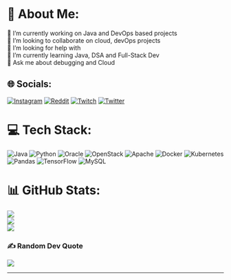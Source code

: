 # 💫 About Me:
🔭 I’m currently working on Java and DevOps based projects<br>👯 I’m looking to collaborate on cloud, devOps projects<br>🤝 I’m looking for help with<br>🌱 I’m currently learning Java, DSA and Full-Stack Dev<br>💬 Ask me about debugging and Cloud<br>


## 🌐 Socials:
[![Instagram](https://img.shields.io/badge/Instagram-%23E4405F.svg?logo=Instagram&logoColor=white)](https://instagram.com/_justlikebing_) [![Reddit](https://img.shields.io/badge/Reddit-%23FF4500.svg?logo=Reddit&logoColor=white)](https://reddit.com/user/justlikebing) [![Twitch](https://img.shields.io/badge/Twitch-%239146FF.svg?logo=Twitch&logoColor=white)](https://twitch.tv/justlikebing) [![Twitter](https://img.shields.io/badge/Twitter-%231DA1F2.svg?logo=Twitter&logoColor=white)](https://twitter.com/justlikebarney) 

# 💻 Tech Stack:
![Java](https://img.shields.io/badge/java-%23ED8B00.svg?style=for-the-badge&logo=java&logoColor=white) ![Python](https://img.shields.io/badge/python-3670A0?style=for-the-badge&logo=python&logoColor=ffdd54) ![Oracle](https://img.shields.io/badge/Oracle-F80000?style=for-the-badge&logo=oracle&logoColor=white) ![OpenStack](https://img.shields.io/badge/Openstack-%23f01742.svg?style=for-the-badge&logo=openstack&logoColor=white) ![Apache](https://img.shields.io/badge/apache-%23D42029.svg?style=for-the-badge&logo=apache&logoColor=white) ![Docker](https://img.shields.io/badge/docker-%230db7ed.svg?style=for-the-badge&logo=docker&logoColor=white) ![Kubernetes](https://img.shields.io/badge/kubernetes-%23326ce5.svg?style=for-the-badge&logo=kubernetes&logoColor=white) ![Pandas](https://img.shields.io/badge/pandas-%23150458.svg?style=for-the-badge&logo=pandas&logoColor=white) ![TensorFlow](https://img.shields.io/badge/TensorFlow-%23FF6F00.svg?style=for-the-badge&logo=TensorFlow&logoColor=white) ![MySQL](https://img.shields.io/badge/mysql-%2300f.svg?style=for-the-badge&logo=mysql&logoColor=white)
# 📊 GitHub Stats:
![](https://github-readme-stats.vercel.app/api?username=justlikebing&theme=dark&hide_border=false&include_all_commits=false&count_private=false)<br/>
![](https://github-readme-streak-stats.herokuapp.com/?user=justlikebing&theme=dark&hide_border=false)<br/>
![](https://github-readme-stats.vercel.app/api/top-langs/?username=justlikebing&theme=dark&hide_border=false&include_all_commits=false&count_private=false&layout=compact)

### ✍️ Random Dev Quote
![](https://quotes-github-readme.vercel.app/api?type=horizontal&theme=dark)



---


<!-- Proudly created with GPRM ( https://gprm.itsvg.in ) -->
